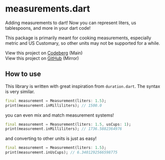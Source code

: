 # measurements.dart

Adding measurements to dart! Now you can represent liters, us tablespoons, and more in your dart code!

This package is primarily meant for cooking measurements, especially metric and US Customary, so other units may not be supported for a while.

View this project on [Codeberg](https://codeberg.org/eggnog/measurements) (Main) <br>
View this project on [GitHub](https://github.com/eggnogdev/measurements) (Mirror)

## How to use

This library is written with great inspiration from `duration.dart`. The syntax is very similar.

```dart
final measurement = Measurement(liters: 1.5);
print(measurement.inMilliliters); // 1500.0
```

you can even mix and match measurement systems!

```dart
final measurement = Measurement(liters: 1.5, usCups: 1);
print(measurement.inMilliliters); // 1736.5882364976
```

and converting to other units is just as easy!

```dart
final measurement = Measurement(liters: 1.5);
print(measurement.inUsCups); // 6.3401292566598775
```

